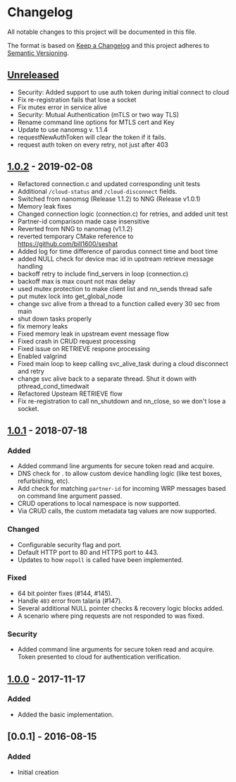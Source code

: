 # Changelog
All notable changes to this project will be documented in this file.

The format is based on [Keep a Changelog](http://keepachangelog.com/en/1.0.0/)
and this project adheres to [Semantic Versioning](http://semver.org/spec/v2.0.0.html).

## [Unreleased]
- Security: Added support to use auth token during initial connect to cloud
- Fix re-registration fails that lose a socket
- Fix mutex error in service alive
- Security: Mutual Authentication (mTLS or two way TLS)
- Rename command line options for MTLS cert and Key
- Update to use nanomsg v. 1.1.4
- requestNewAuthToken will clear the token if it fails.
- request auth token on every retry, not just after 403

## [1.0.2] - 2019-02-08
- Refactored connection.c and updated corresponding unit tests
- Additional `/cloud-status` and `/cloud-disconnect` fields.
- Switched from nanomsg (Release 1.1.2) to NNG (Release v1.0.1)
- Memory leak fixes
- Changed connection logic (connection.c) for retries, and added unit test
- Partner-id comparison made case insensitive
- Reverted from NNG to nanomag (v1.1.2)
- reverted temporary CMake reference to https://github.com/bill1600/seshat
- Added log for time difference of parodus connect time and boot time
- added NULL check for device mac id in upstream retrieve message handling
- backoff retry to include find_servers in loop (connection.c)
- backoff max is max count not max delay
- used mutex protection to make client list and nn_sends thread safe
- put mutex lock into get_global_node
- change svc alive from a thread to a function called every 30 sec from main
- shut down tasks properly
- fix memory leaks
- Fixed memory leak in upstream event message flow
- Fixed crash in CRUD request processing
- Fixed issue on RETRIEVE respone processing
- Enabled valgrind
- Fixed main loop to keep calling svc_alive_task during a cloud disconnect and retry
- change svc alive back to a separate thread.  Shut it down with pthread_cond_timedwait
- Refactored Upsteam RETRIEVE flow
- Fix re-registration to call nn_shutdown and nn_close, so we don't lose a socket.

## [1.0.1] - 2018-07-18
### Added
- Added command line arguments for secure token read and acquire.
- DNS check for <device-id>.<URL> to allow custom device handling logic (like test boxes, refurbishing, etc).
- Add check for matching `partner-id` for incoming WRP messages based on command line argument passed.
- CRUD operations to local namespace is now supported.
- Via CRUD calls, the custom metadata tag values are now supported.

### Changed
- Configurable security flag and port.
- Default HTTP port to 80 and HTTPS port to 443.
- Updates to how `nopoll` is called have been implemented.

### Fixed
- 64 bit pointer fixes (#144, #145).
- Handle `403` error from talaria (#147).
- Several additional NULL pointer checks & recovery logic blocks added.
- A scenario where ping requests are not responded to was fixed. 

### Security
- Added command line arguments for secure token read and acquire.  Token presented to cloud for authentication verification.

## [1.0.0] - 2017-11-17
### Added
- Added the basic implementation.

## [0.0.1] - 2016-08-15
### Added
- Initial creation

[Unreleased]: https://github.com/Comcast/parodus/compare/1.0.1...HEAD
[1.0.2]: https://github.com/Comcast/parodus/compare/1.0.1...1.0.2
[1.0.1]: https://github.com/Comcast/parodus/compare/1.0.0...1.0.1
[1.0.0]: https://github.com/Comcast/parodus/compare/79fa7438de2b14ae64f869d52f5c127497bf9c3f...1.0.0


